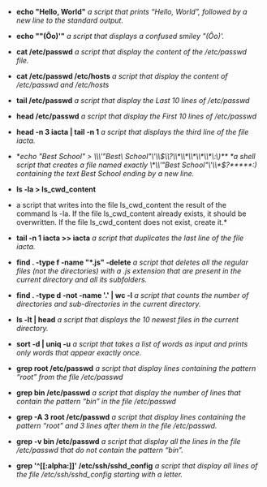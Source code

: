 * **echo "Hello, World"**
*a script that prints “Hello, World”, followed by a new line to the standard output.*

* **echo "\"(Ôo)'"**
*a script that displays a confused smiley \"(Ôo)'.*

* **cat /etc/passwd**
*a script that display the content of the /etc/passwd file.*

* **cat /etc/passwd /etc/hosts**
*a script that display the content of /etc/passwd and /etc/hosts*

* **tail /etc/passwd**
*a script that display the Last 10 lines of /etc/passwd*

* **head /etc/passwd**
*a script that display the First 10 lines of /etc/passwd*

* **head -n 3 iacta | tail -n 1**
*a script that displays the third line of the file iacta.*

* **echo "Best School" > \\*\\\\\'\"Best\ School\"\\\'\\\\*$\\?\\*\\*\\*\\*\\*\:\)**
*a shell script that creates a file named exactly \*\\'"Best School"\'\\*$\?\*\*\*\*\*:) containing the text Best School ending by a new line.*

* **ls -la > ls_cwd_content**
* a script that writes into the file ls_cwd_content the result of the command ls -la. If the file ls_cwd_content already exists, it should be overwritten. If the file ls_cwd_content does not exist, create it.*

* **tail -n 1 iacta >> iacta**
*a script that duplicates the last line of the file iacta.*

* **find . -type f -name "*.js" -delete**
*a script that deletes all the regular files (not the directories) with a .js extension that are present in the current directory and all its subfolders.*

* **find . -type d -not -name '.' | wc -l**
*a script that counts the number of directories and sub-directories in the current directory.*

* **ls -lt | head**
*a script that displays the 10 newest files in the current directory.*

* **sort -d | uniq -u**
*a script that takes a list of words as input and prints only words that appear exactly once.*

* **grep root /etc/passwd**
*a script that display lines containing the pattern “root” from the file /etc/passwd*

* **grep bin /etc/passwd**
*a script that display the number of lines that contain the pattern “bin” in the file /etc/passwd*

* **grep -A 3 root /etc/passwd**
*a script that display lines containing the pattern “root” and 3 lines after them in the file /etc/passwd.*

* **grep -v bin /etc/passwd**
*a script that display all the lines in the file /etc/passwd that do not contain the pattern “bin”.*

* **grep '^[[:alpha:]]' /etc/ssh/sshd_config**
*a script that display all lines of the file /etc/ssh/sshd_config starting with a letter.*

